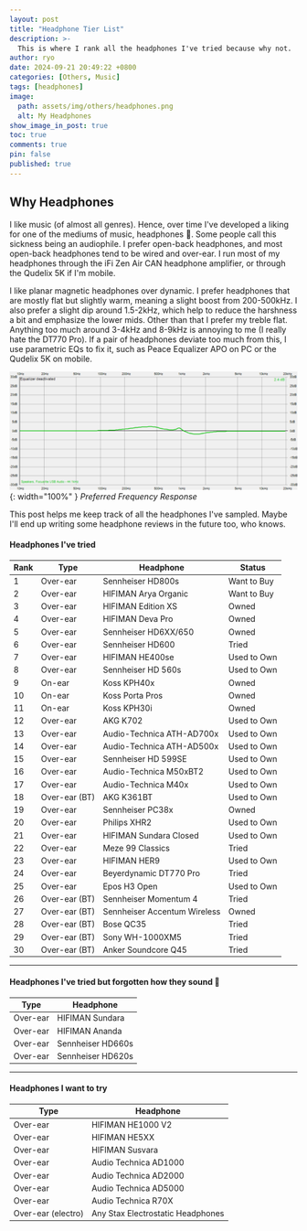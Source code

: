 ```yaml
---
layout: post
title: "Headphone Tier List"
description: >-
  This is where I rank all the headphones I've tried because why not.
author: ryo
date: 2024-09-21 20:49:22 +0800
categories: [Others, Music]
tags: [headphones]
image:
  path: assets/img/others/headphones.png
  alt: My Headphones
show_image_in_post: true
toc: true
comments: true
pin: false
published: true
---
```


## Why Headphones

I like music (of almost all genres). Hence, over time I've developed a liking for one of the mediums of music, headphones :slightly_smiling_face:. Some people call this sickness being an audiophile. I prefer open-back headphones, and most open-back headphones tend to be wired and over-ear. I run most of my headphones through the iFi Zen Air CAN headphone amplifier, or through the Qudelix 5K if I'm mobile.

I like planar magnetic headphones over dynamic. I prefer headphones that are mostly flat but slightly warm, meaning a slight boost from 200-500kHz. I also prefer a slight dip around 1.5-2kHz, which help to reduce the harshness a bit and emphasize the lower mids. Other than that I prefer my treble flat. Anything too much around 3-4kHz and 8-9kHz is annoying to me (I really hate the DT770 Pro). If a pair of headphones deviate too much from this, I use parametric EQs to fix it, such as Peace Equalizer APO on PC or the Qudelix 5K on mobile.

![Preferred Frequency Response](assets/img/others/fr.png){: width="100%" }
_Preferred Frequency Response_

This post helps me keep track of all the headphones I've sampled. Maybe I'll end up writing some headphone reviews in the future too, who knows.

#### Headphones I've tried

| Rank | Type          | Headphone                    | Status      |
| ---- | ------------- | ---------------------------- | ----------- |
| 1    | Over-ear      | Sennheiser HD800s            | Want to Buy |
| 2    | Over-ear      | HIFIMAN Arya Organic         | Want to Buy |
| 3    | Over-ear      | HIFIMAN Edition XS           | Owned       |
| 4    | Over-ear      | HIFIMAN Deva Pro             | Owned       |
| 5    | Over-ear      | Sennheiser HD6XX/650         | Owned       |
| 6    | Over-ear      | Sennheiser HD600             | Tried       |
| 7    | Over-ear      | HIFIMAN HE400se              | Used to Own |
| 8    | Over-ear      | Sennheiser HD 560s           | Used to Own |
| 9    | On-ear        | Koss KPH40x                  | Owned       |
| 10   | On-ear        | Koss Porta Pros              | Owned       |
| 11   | On-ear        | Koss KPH30i                  | Owned       |
| 12   | Over-ear      | AKG K702                     | Used to Own |
| 13   | Over-ear      | Audio-Technica ATH-AD700x    | Used to Own |
| 14   | Over-ear      | Audio-Technica ATH-AD500x    | Used to Own |
| 15   | Over-ear      | Sennheiser HD 599SE          | Used to Own |
| 16   | Over-ear      | Audio-Technica M50xBT2       | Used to Own |
| 17   | Over-ear      | Audio-Technica M40x          | Used to Own |
| 18   | Over-ear (BT) | AKG K361BT                   | Used to Own |
| 19   | Over-ear      | Sennheiser PC38x             | Owned       |
| 20   | Over-ear      | Philips XHR2                 | Used to Own |
| 21   | Over-ear      | HIFIMAN Sundara Closed       | Used to Own |
| 22   | Over-ear      | Meze 99 Classics             | Tried       |
| 23   | Over-ear      | HIFIMAN HER9                 | Used to Own |
| 24   | Over-ear      | Beyerdynamic DT770 Pro       | Tried       |
| 25   | Over-ear      | Epos H3 Open                 | Used to Own |
| 26   | Over-ear (BT) | Sennheiser Momentum 4        | Tried       |
| 27   | Over-ear (BT) | Sennheiser Accentum Wireless | Owned       |
| 28   | Over-ear (BT) | Bose QC35                    | Tried       |
| 29   | Over-ear (BT) | Sony WH-1000XM5              | Tried       |
| 30   | Over-ear (BT) | Anker Soundcore Q45          | Tried       |

---

#### Headphones I've tried but forgotten how they sound 🤡

| Type     | Headphone         |
| -------- | ----------------- |
| Over-ear | HIFIMAN Sundara   |
| Over-ear | HIFIMAN Ananda    |
| Over-ear | Sennheiser HD660s |
| Over-ear | Sennheiser HD620s |

---

#### Headphones I want to try

| Type               | Headphone                         |
| ------------------ | --------------------------------- |
| Over-ear           | HIFIMAN HE1000 V2                 |
| Over-ear           | HIFIMAN HE5XX                     |
| Over-ear           | HIFIMAN Susvara                   |
| Over-ear           | Audio Technica AD1000             |
| Over-ear           | Audio Technica AD2000             |
| Over-ear           | Audio Technica AD5000             |
| Over-ear           | Audio Technica R70X               |
| Over-ear (electro) | Any Stax Electrostatic Headphones |
